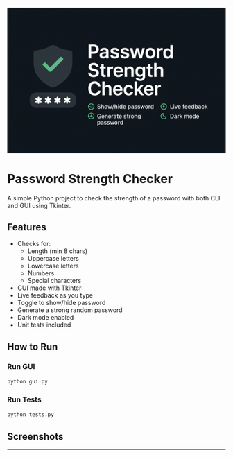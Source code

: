![Banner](./password_strength_checker_cover.png)
# Password Strength Checker

A simple Python project to check the strength of a password with both CLI and GUI using Tkinter.

## Features
- Checks for:
  - Length (min 8 chars)
  - Uppercase letters
  - Lowercase letters
  - Numbers
  - Special characters
- GUI made with Tkinter
- Live feedback as you type
- Toggle to show/hide password
- Generate a strong random password
- Dark mode enabled
- Unit tests included

## How to Run

### Run GUI
```bash
python gui.py
```

### Run Tests
```bash
python tests.py
```

## Screenshots

---


